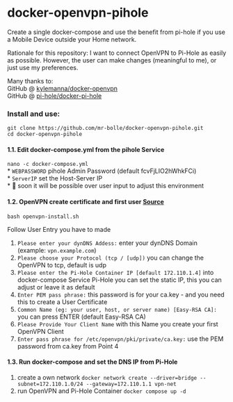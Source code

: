 # docker-openvpn-pihole
Create a single docker-compose and use the benefit from pi-hole if you use a Mobile Device outside your Home network.

Rationale for this repository: I want to connect OpenVPN to Pi-Hole as easily as possible. However, the user can make changes (meaningful to me), or just use my preferences.

Many thanks to:  
GitHub @ [kylemanna/docker-openvpn](https://github.com/kylemanna/docker-openvpn/)  
GitHub @ [pi-hole/docker-pi-hole](https://github.com/pi-hole/docker-pi-hole/)

### Install and use:
```
git clone https://github.com/mr-bolle/docker-openvpn-pihole.git
cd docker-openvpn-pihole
```
#### 1.1. Edit docker-compose.yml from the pihole Service  
`nano -c docker-compose.yml`  
    * `WEBPASSWORD` pihole Admin Password (default fcvFjLIO2hWhkFCi)  
    * `ServerIP` set the Host-Server IP  
    * :construction: soon it will be possible over user input to adjust this environment

#### 1.2. OpenVPN create certificate and first user [Source](https://github.com/kylemanna/docker-openvpn/blob/master/docs/docker-compose.md)

`bash openvpn-install.sh`

Follow User Entry you have to made
1. `Please enter your dynDNS Addess:` enter your dynDNS Domain (example: `vpn.example.com`)
2. `Please choose your Protocol (tcp / [udp])` you can change the OpenVPN to tcp, default is udp
3. `Please enter the Pi-Hole Container IP [default 172.110.1.4]` into docker-compose Service Pi-Hole you can set the static IP, this you can adjust or leave it as default
4. `Enter PEM pass phrase:` this password is for your ca.key - and you need this to create a User Certificate
5. `Common Name (eg: your user, host, or server name) [Easy-RSA CA]:` you can press ENTER (default Easy-RSA CA)
6. `Please Provide Your Client Name` with this Name you create your first OpenVPN Client
7. `Enter pass phrase for /etc/openvpn/pki/private/ca.key:` use the PEM password from ca.key from Point 4

#### 1.3. Run docker-compose and set the DNS IP from Pi-Hole 

1. create a own network `docker network create --driver=bridge --subnet=172.110.1.0/24 --gateway=172.110.1.1 vpn-net`
2. run OpenVPN and Pi-Hole Container `docker compose up -d` 
  



